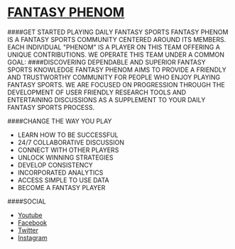 # [FANTASY PHENOM](https://www.fantasy-phenom.com/)
####GET STARTED PLAYING DAILY FANTASY SPORTS
FANTASY PHENOM IS A FANTASY SPORTS COMMUNITY CENTERED AROUND ITS MEMBERS. EACH INDIVIDUAL "PHENOM" IS A PLAYER ON THIS TEAM OFFERING A UNIQUE CONTRIBUTIONS. WE OPERATE THIS TEAM UNDER A COMMON GOAL:
####DISCOVERING DEPENDABLE AND SUPERIOR FANTASY SPORTS KNOWLEDGE
FANTASY PHENOM AIMS TO PROVIDE A FRIENDLY AND TRUSTWORTHY COMMUNITY FOR PEOPLE WHO ENJOY PLAYING FANTASY SPORTS. WE ARE FOCUSED ON PROGRESSION THROUGH THE DEVELOPMENT OF USER FRIENDLY RESEARCH TOOLS AND ENTERTAINING DISCUSSIONS AS A SUPPLEMENT TO YOUR DAILY FANTASY SPORTS PROCESS.

####CHANGE THE WAY YOU PLAY
* LEARN HOW TO BE SUCCESSFUL
* 24/7 COLLABORATIVE DISCUSSION
* CONNECT WITH OTHER PLAYERS
* UNLOCK WINNING STRATEGIES
* DEVELOP CONSISTENCY
* INCORPORATED ANALYTICS
* ACCESS SIMPLE TO USE DATA
* BECOME A FANTASY PLAYER

####SOCIAL
* [Youtube](https://www.youtube.com/channel/UCJ98Nb7_Fk_bEDB25Vzzyhw)
* [Facebook](https://www.facebook.com/fantasyphenom365/)
* [Twitter](https://twitter.com/fantasy__phenom?lang=en)
* [Instagram](https://www.instagram.com/fantasy_phenom/)